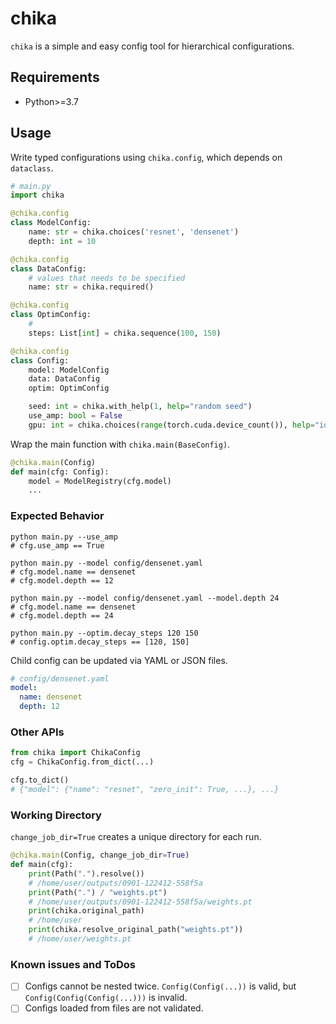 # chika

`chika` is a simple and easy config tool for hierarchical configurations.

## Requirements

* Python>=3.7

## Usage

Write typed configurations using `chika.config`, which depends on `dataclass`.

```python
# main.py
import chika

@chika.config
class ModelConfig:
    name: str = chika.choices('resnet', 'densenet')
    depth: int = 10

@chika.config
class DataConfig:
    # values that needs to be specified
    name: str = chika.required()

@chika.config
class OptimConfig:
    # 
    steps: List[int] = chika.sequence(100, 150)

@chika.config
class Config:
    model: ModelConfig
    data: DataConfig
    optim: OptimConfig

    seed: int = chika.with_help(1, help="random seed")
    use_amp: bool = False
    gpu: int = chika.choices(range(torch.cuda.device_count()), help="id of gpu")
```

Wrap the main function with `chika.main(BaseConfig)`.

```python
@chika.main(Config)
def main(cfg: Config):
    model = ModelRegistry(cfg.model)
    ...

```

### Expected Behavior

```commandline
python main.py --use_amp
# cfg.use_amp == True

python main.py --model config/densenet.yaml
# cfg.model.name == densenet
# cfg.model.depth == 12

python main.py --model config/densenet.yaml --model.depth 24
# cfg.model.name == densenet
# cfg.model.depth == 24

python main.py --optim.decay_steps 120 150
# config.optim.decay_steps == [120, 150]
```

Child config can be updated via YAML or JSON files.

```yaml
# config/densenet.yaml
model:
  name: densenet
  depth: 12 
```


### Other APIs

```python
from chika import ChikaConfig
cfg = ChikaConfig.from_dict(...)

cfg.to_dict()
# {"model": {"name": "resnet", "zero_init": True, ...}, ...}
```

### Working Directory

`change_job_dir=True` creates a unique directory for each run. 

```python
@chika.main(Config, change_job_dir=True)
def main(cfg):
    print(Path(".").resolve())
    # /home/user/outputs/0901-122412-558f5a
    print(Path(".") / "weights.pt")
    # /home/user/outputs/0901-122412-558f5a/weights.pt
    print(chika.original_path)
    # /home/user
    print(chika.resolve_original_path("weights.pt"))
    # /home/user/weights.pt
```


### Known issues and ToDos

-[ ] Configs cannot be nested twice. `Config(Config(...))` is valid, but `Config(Config(Config(...)))` is invalid.
-[ ] Configs loaded from files are not validated.
